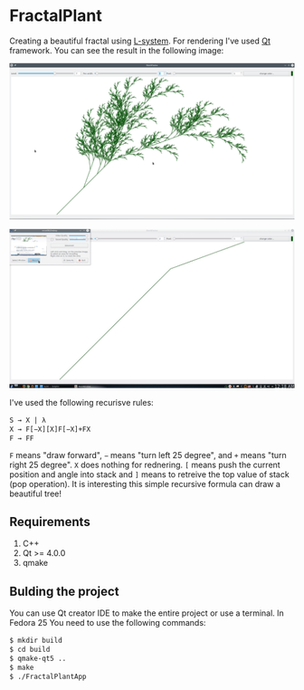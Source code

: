 # FractalPlant
Creating a beautiful fractal using [L-system](https://en.wikipedia.org/wiki/L-system). For rendering I've used [Qt](https://www.qt.io/) framework. You can see the result in the following image:
  
![Fractal Plant Image](docs/tree_fractal.png)
  
![Fractal Plant Gif](docs/FractalPlant.gif)
  
I've used the following recurisve rules:
```
S → X | λ
X → F[−X][X]F[−X]+FX
F → FF
```
`F` means "draw forward", `−` means "turn left 25 degree", and `+` means "turn right 25 degree". `X` does nothing for rednering. `[` means push the current position and angle into stack and `]` means to retreive the top value of stack (pop operation). It is interesting this simple recursive formula can draw a beautiful tree!
## Requirements

1. C++
2. Qt >= 4.0.0
3. qmake

## Bulding the project

You can use Qt creator IDE to make the entire project or use a terminal. In Fedora 25 You need to use the following commands:

```
$ mkdir build
$ cd build
$ qmake-qt5 ..
$ make
$ ./FractalPlantApp
```
